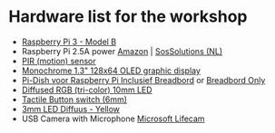 # Hardware list for the workshop

* [Raspberry Pi 3 - Model B](https://www.adafruit.com/product/3055)
* Raspberry Pi 2.5A power [Amazon](https://www.amazon.com/Official-Raspberry-Foundation-Power-Supply/dp/B01LCNF8FU) | [SosSolutions (NL)](https://www.sossolutions.nl/originele-raspberry-pi-foundation-2-5a-voeding-met-4-pluggen)
* [PIR (motion) sensor](http://www.adafruit.com/products/189)
* [Monochrome 1.3" 128x64 OLED graphic display](https://www.adafruit.com/product/938)
* [Pi-Dish voor Raspberry Pi Inclusief Breadbord](https://www.sossolutions.nl/adafruit-pi-dish-voor-raspberry-pi) or [Breadbord Only](https://www.adafruit.com/product/239)
* [Diffused RGB (tri-color) 10mm LED](http://www.adafruit.com/products/848) 
* [Tactile Button switch (6mm)](http://www.adafruit.com/products/367)
* [3mm LED Diffuus - Yellow](https://www.kiwi-electronics.nl/3mm-diffuus-geel-10-pack)
* USB Camera with Microphone [Microsoft Lifecam](https://www.microsoft.com/accessories/nl-nl/products/webcams/lifecam-cinema/h5d-00015#devkit-highlights)
